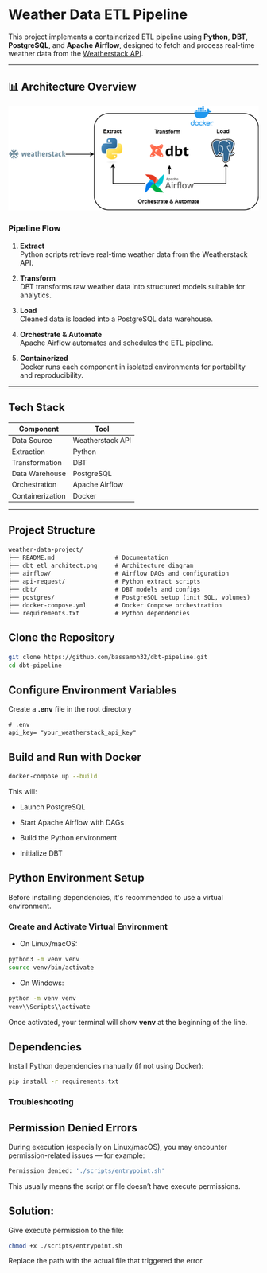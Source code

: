 #  Weather Data ETL Pipeline

This project implements a containerized ETL pipeline using **Python**, **DBT**, **PostgreSQL**, and **Apache Airflow**, designed to fetch and process real-time weather data from the [Weatherstack API](https://weatherstack.com/).

---

## 📊 Architecture Overview

![ETL Architecture](./dbt_etl_architect.png)

###  Pipeline Flow

1. **Extract**  
   Python scripts retrieve real-time weather data from the Weatherstack API.

2. **Transform**  
   DBT transforms raw weather data into structured models suitable for analytics.

3. **Load**  
   Cleaned data is loaded into a PostgreSQL data warehouse.

4. **Orchestrate & Automate**  
   Apache Airflow automates and schedules the ETL pipeline.

5. **Containerized**  
   Docker runs each component in isolated environments for portability and reproducibility.

---

##  Tech Stack

| Component       | Tool             |
|-----------------|------------------|
| Data Source     | Weatherstack API |
| Extraction      | Python           |
| Transformation  | DBT              |
| Data Warehouse  | PostgreSQL       |
| Orchestration   | Apache Airflow   |
| Containerization| Docker           |

---

##  Project Structure

```plaintext
weather-data-project/
├── README.md                 # Documentation
├── dbt_etl_architect.png     # Architecture diagram
├── airflow/                  # Airflow DAGs and configuration
├── api-request/              # Python extract scripts
├── dbt/                      # DBT models and configs
├── postgres/                 # PostgreSQL setup (init SQL, volumes)
├── docker-compose.yml        # Docker Compose orchestration
└── requirements.txt          # Python dependencies
```
##  Clone the Repository

```bash
git clone https://github.com/bassamoh32/dbt-pipeline.git
cd dbt-pipeline
```
## Configure Environment Variables
Create a **.env** file in the root directory 

```env
# .env
api_key= "your_weatherstack_api_key"
```
##  Build and Run with Docker
```bash
docker-compose up --build
```
This will:

* Launch PostgreSQL

* Start Apache Airflow with DAGs

* Build the Python environment

* Initialize DBT

##  Python Environment Setup
Before installing dependencies, it's recommended to use a virtual environment.
### Create and Activate Virtual Environment
* On Linux/macOS:
```bash
python3 -m venv venv
source venv/bin/activate
```
* On Windows:
```bash
python -m venv venv
venv\\Scripts\\activate
```
Once activated, your terminal will show **venv** at the beginning of the line.
## Dependencies
Install Python dependencies manually (if not using Docker):
```bash
pip install -r requirements.txt
```

### Troubleshooting
## Permission Denied Errors
During execution (especially on Linux/macOS), you may encounter permission-related issues — for example:

```bash
Permission denied: './scripts/entrypoint.sh'
```
This usually means the script or file doesn’t have execute permissions.

## Solution:
Give execute permission to the file:

```bash
chmod +x ./scripts/entrypoint.sh
```
Replace the path with the actual file that triggered the error.